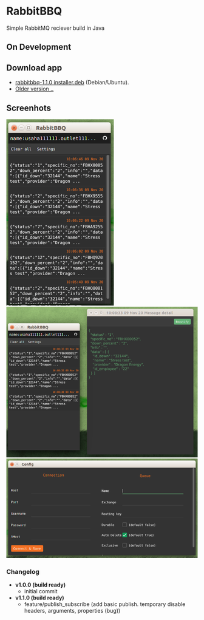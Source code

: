 # RabbitBBQ
  Simple RabbitMQ reciever build in Java

## On Development

## Download app 
  - [rabbitbbq-1.1.0 installer.deb](https://github.com/rizalmf/RabbitBBQ/blob/master/out/rabbitbbq-1.1.0%20installer.deb) (Debian/Ubuntu).
  - [Older version ..](https://github.com/rizalmf/RabbitBBQ/tree/master/out)

## Screenhots
![1](1.png)
![2](2.png)
![3](3.png)

### Changelog
- **v1.0.0 (build ready)**
   - initial commit
- **v1.1.0 (build ready)**
   - feature/publish_subscribe
     (add basic publish. temporary disable headers, arguments, properties (bug))
